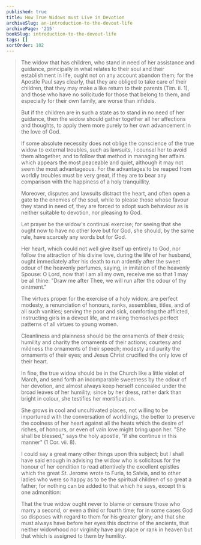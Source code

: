 ```yaml
---
published: true
title: How True Widows must Live in Devotion
archiveSlug: an-introduction-to-the-devout-life
archivePage: '215'
bookSlug: introduction-to-the-devout-life
tags: []
sortOrder: 102
---
```


> The widow that has children, who stand in need of her assistance and guidance, principally in what relates to their soul and their establishment in life, ought not on any account abandon them; for the Apostle Paul says clearly, that they are obliged to take care of their children, that they may make a like return to their parents (Tim. ii. 1), and those who have no solicitude for those that belong to them, and especially for their own family, are worse than infidels.
>
> But if the children are in such a state as to stand in no need of her guidance, then the widow should gather together all her affections and thoughts, to apply them more purely to her own advancement in the love of God.
>
> If some absolute necessity does not oblige the conscience of the true widow to external troubles, such as lawsuits, I counsel her to avoid them altogether, and to follow that method in managing her affairs which appears the most peaceable and quiet, although it may not seem the most advantageous. ​For the advantages to be reaped from worldly troubles must be very great, if they are to bear any comparison with the happiness of a holy tranquillity.
>
> Moreover, disputes and lawsuits distract the heart, and often open a gate to the enemies of the soul, while to please those whose favour they stand in need of, they are forced to adopt such behaviour as is neither suitable to devotion, nor pleasing to God.
>
> Let prayer be the widow's continual exercise; for seeing that she ought now to have no other love but for God, she should, by the same rule, have scarcely any words but for God.
>
> Her heart, which could not well give itself up entirely to God, nor follow the attraction of his divine love, during the life of her husband, ought immediately after his death to run ardently after the sweet odour of the heavenly perfumes, saying, in imitation of the heavenly Spouse: O Lord, now that I am all my own, receive me so that 1 may be all thine: "Draw me after Thee, we will run after the odour of thy ointment."
>
> The virtues proper for the exercise of a holy widow, are perfect modesty, a renunciation of honours, ranks, assemblies, titles, and of all such vanities; serving the poor and sick, comforting the afflicted, instructing girls in a devout life, and making themselves perfect patterns of all virtues to young women.
>
> Cleanliness and plainness should be the ornaments of their dress; humility and charity the ornaments of their actions; courtesy and mildness the ornaments of their speech; modesty and purity the ornaments of their eyes; and Jesus Christ crucified the only love of their heart.
>
> In fine, the true widow should be in the Church like a little violet of March, and send forth an incomparable sweetness by the odour of her devotion, and almost always keep herself concealed under the broad leaves of her humility; since by her dress, rather dark than bright in colour, she testifies her mortification.
>
> She grows in cool and uncultivated places, not willing to be importuned with the conversation of worldlings, the better to preserve the coolness of her heart against all the heats which the desire of riches, of honours, or even of vain love might bring upon her. "She shall be blessed," says the holy apostle, "if she continue in this manner" (1 Cor. vii. 8).
>
> I could say a great many other things upon this subject; but I shall have said enough in advising the widow who is solicitous for the honour of her condition to read attentively the excellent epistles which the great St. Jerome wrote to Furia, to Salvia, and to other ladies who were so happy as to be the spiritual children of so great a father; for nothing can be added to that which he says, except this one admonition:
>
> That the true widow ought never to blame or censure those who marry a second, or even a third or fourth time; for in some cases God so disposes with regard to them for his greater glory; and that she must always have before her eyes this doctrine of the ancients, that neither widowhood nor virginity have any place or rank in heaven but that which is assigned to them by humility.
